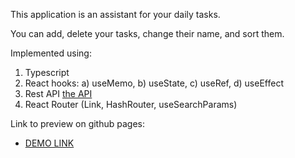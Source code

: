 This application is an assistant for your daily tasks.

You can add, delete your tasks, change their name, and sort them.

Implemented using:
1. Typescript
2. React hooks:
 a) useMemo,
 b) useState,
 c) useRef,
 d) useEffect
3. Rest API [the API](https://mate-academy.github.io/fe-students-api/)
4. React Router (Link, HashRouter, useSearchParams)

Link to preview on github pages:
- [DEMO LINK](https://MykolaKaradzha.github.io/react_todo-list/)
